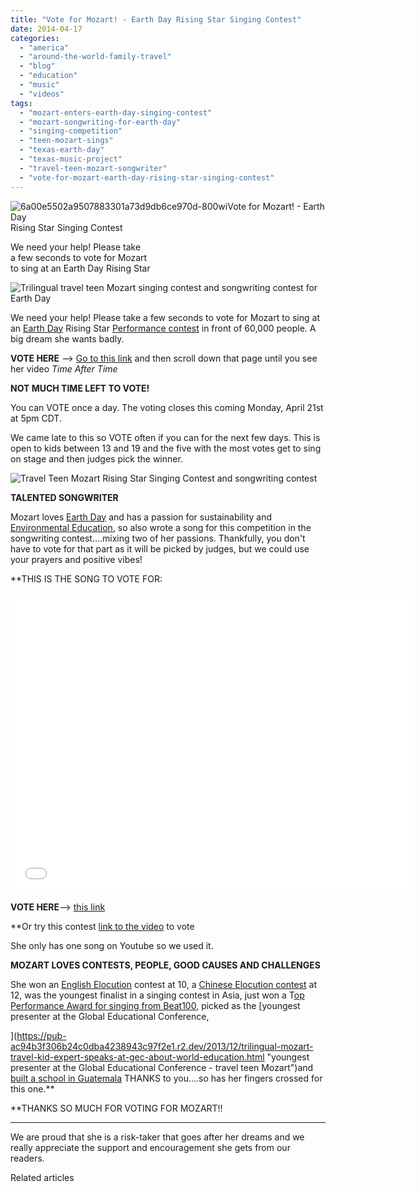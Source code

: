 ```yaml
---
title: "Vote for Mozart! - Earth Day Rising Star Singing Contest"
date: 2014-04-17
categories: 
  - "america"
  - "around-the-world-family-travel"
  - "blog"
  - "education"
  - "music"
  - "videos"
tags: 
  - "mozart-enters-earth-day-singing-contest"
  - "mozart-songwriting-for-earth-day"
  - "singing-competition"
  - "teen-mozart-sings"
  - "texas-earth-day"
  - "texas-music-project"
  - "travel-teen-mozart-songwriter"
  - "vote-for-mozart-earth-day-rising-star-singing-contest"
---
```


![6a00e5502a9507883301a73d9db6ce970d-800wi](https://pub-ac94b3f306b24c0dba4238943c97f2e1.r2.dev/6a00e5502a9507883301a73dac6c61970d.png)Vote for Mozart! - Earth Day  
Rising Star Singing Contest  
  
We need your help! Please take  
a few seconds to vote for Mozart  
to sing at an Earth Day Rising Star

<!--more-->  
![Trilingual travel teen Mozart singing contest and songwriting contest for Earth Day](https://pub-ac94b3f306b24c0dba4238943c97f2e1.r2.dev/6a00e5502a9507883301a511a18a18970c.png)  
  
We need your help! Please take a few seconds to vote for Mozart to sing at an [Earth Day](https://pub-ac94b3f306b24c0dba4238943c97f2e1.r2.dev/2011/04/earth-day-song-solo-and-1st-place.html "Earth Day kids winning speech and song") Rising Star [Performance contest](https://www.facebook.com/TexasMusicProject "Texas Music Project") in front of 60,000 people. A big dream she wants badly.  
  
**VOTE HERE** \--\> [Go to this link](http://woobox.com/vhk5ux/vote?web=1 "this link to vote for Mozart") and then scroll down that page until you see her video _Time After Time_  
  
**NOT MUCH TIME LEFT TO VOTE!**  
  
You can VOTE once a day. The voting closes this coming Monday, April 21st at 5pm CDT.  
  
We came late to this so VOTE often if you can for the next few days. This is open to kids between 13 and 19 and the five with the most votes get to sing on stage and then judges pick the winner.  
  
  
![ Travel Teen Mozart Rising Star Singing Contest and songwriting contest](https://pub-ac94b3f306b24c0dba4238943c97f2e1.r2.dev/6a00e5502a9507883301a511a18a69970c.png)  
  
**TALENTED SONGWRITER**  
  
Mozart loves [Earth Day](http://www.youtube.com/watch?v=HW-C2PGehYc "earth day kids great speech about environment and sustainability") and has a passion for sustainability and [Environmental Education](https://pub-ac94b3f306b24c0dba4238943c97f2e1.r2.dev/2012/04/environmental-education-world-school-kid.html "environmental education"), so also wrote a song for this competition in the songwriting contest....mixing two of her passions. Thankfully, you don't have to vote for that part as it will be picked by judges, but we could use your prayers and positive vibes!  
  
**THIS IS THE SONG TO VOTE FOR:

<iframe allowfullscreen frameborder="0" height="480" src="//www.youtube.com/embed/ZyllbDQ81fY?rel=0" width="640"></iframe>

  
  
  
  
**VOTE HERE**\--> [this link](http://woobox.com/vhk5ux/vote?web=1 "this link to vote for Mozart")  
  
**Or try this contest [link to the video](https://www.facebook.com/TexasMusicProject?sk=app_403834839671843&brandloc=DISABLE&app_data=view-vote%2Cfor-2403443 "vote for singer Mozart") to vote  
  
  
She only has one song on Youtube so we used it.  
  
**MOZART LOVES CONTESTS, PEOPLE, GOOD CAUSES AND CHALLENGES**  
  
She won an [English Elocution](http://www.youtube.com/watch?v=HW-C2PGehYc "English speech contest winner about sustainability") contest at 10, a [Chinese Elocution contest](https://pub-ac94b3f306b24c0dba4238943c97f2e1.r2.dev/2013/03/mandarin-ted-talk-american-kids-inspiring-chinese-speech-.html "Mandarin Ted Talk, American kid speech in Chinese about Lao Tzu") at 12, was the youngest finalist in a singing contest in Asia, just won a T[op Performance Award for singing from Beat100,](https://www.beat100.com/watch-video/time-after-time---cyndi-lauper-cover-by-13-year-old-mozarti_117200/ "Mozart wins top award singing performance at Beat100") picked as the [youngest presenter at the Global Educational Conference,  
  
](https://pub-ac94b3f306b24c0dba4238943c97f2e1.r2.dev/2013/12/trilingual-mozart-travel-kid-expert-speaks-at-gec-about-world-education.html "youngest presenter at the Global Educational Conference - travel teen Mozart")and [built a school in Guatemala](https://pub-ac94b3f306b24c0dba4238943c97f2e1.r2.dev/2014/03/thanks-for-helping-mozart-build-this-school-in-guatemala-with-pop.html "Mozart travel teen and singer builds a school in Guatemala") THANKS to you....so has her fingers crossed for this one.**  
  
**THANKS SO MUCH FOR VOTING FOR MOZART!!  
****  
We are proud that she is a risk-taker that goes after her dreams and we really appreciate the support and encouragement she gets from our readers.

Related articles

